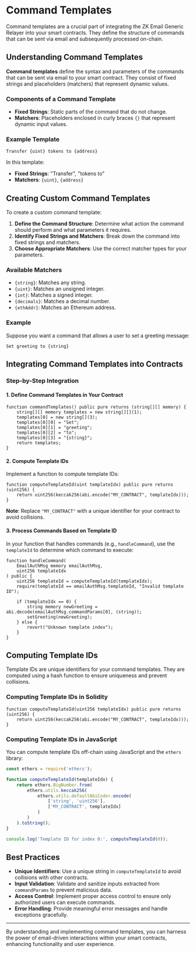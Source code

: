 
# Command Templates

Command templates are a crucial part of integrating the ZK Email Generic Relayer into your smart contracts. They define the structure of commands that can be sent via email and subsequently processed on-chain.

## Understanding Command Templates

**Command templates** define the syntax and parameters of the commands that can be sent via email to your smart contract. They consist of fixed strings and placeholders (matchers) that represent dynamic values.

### Components of a Command Template

- **Fixed Strings**: Static parts of the command that do not change.
- **Matchers**: Placeholders enclosed in curly braces `{}` that represent dynamic input values.

### Example Template

```plaintext
Transfer {uint} tokens to {address}
```

In this template:

- **Fixed Strings**: "Transfer", "tokens to"
- **Matchers**: `{uint}`, `{address}`

## Creating Custom Command Templates

To create a custom command template:

1. **Define the Command Structure**: Determine what action the command should perform and what parameters it requires.
2. **Identify Fixed Strings and Matchers**: Break down the command into fixed strings and matchers.
3. **Choose Appropriate Matchers**: Use the correct matcher types for your parameters.

### Available Matchers

- `{string}`: Matches any string.
- `{uint}`: Matches an unsigned integer.
- `{int}`: Matches a signed integer.
- `{decimals}`: Matches a decimal number.
- `{ethAddr}`: Matches an Ethereum address.

### Example

Suppose you want a command that allows a user to set a greeting message:

```plaintext
Set greeting to {string}
```

## Integrating Command Templates into Contracts

### Step-by-Step Integration

#### 1. Define Command Templates in Your Contract

```solidity
function commandTemplates() public pure returns (string[][] memory) {
    string[][] memory templates = new string[][](1);
    templates[0] = new string[](3);
    templates[0][0] = "Set";
    templates[0][1] = "greeting";
    templates[0][2] = "to";
    templates[0][3] = "{string}";
    return templates;
}
```

#### 2. Compute Template IDs

Implement a function to compute template IDs:

```solidity
function computeTemplateId(uint templateIdx) public pure returns (uint256) {
    return uint256(keccak256(abi.encode("MY_CONTRACT", templateIdx)));
}
```

**Note**: Replace `"MY_CONTRACT"` with a unique identifier for your contract to avoid collisions.

#### 3. Process Commands Based on Template ID

In your function that handles commands (e.g., `handleCommand`), use the `templateId` to determine which command to execute:

```solidity
function handleCommand(
    EmailAuthMsg memory emailAuthMsg,
    uint256 templateIdx
) public {
    uint256 templateId = computeTemplateId(templateIdx);
    require(templateId == emailAuthMsg.templateId, "Invalid template ID");

    if (templateIdx == 0) {
        string memory newGreeting = abi.decode(emailAuthMsg.commandParams[0], (string));
        setGreeting(newGreeting);
    } else {
        revert("Unknown template index");
    }
}
```

## Computing Template IDs

Template IDs are unique identifiers for your command templates. They are computed using a hash function to ensure uniqueness and prevent collisions.

### Computing Template IDs in Solidity

```solidity
function computeTemplateId(uint256 templateIdx) public pure returns (uint256) {
    return uint256(keccak256(abi.encode("MY_CONTRACT", templateIdx)));
}
```

### Computing Template IDs in JavaScript

You can compute template IDs off-chain using JavaScript and the `ethers` library:

```javascript
const ethers = require('ethers');

function computeTemplateId(templateIdx) {
    return ethers.BigNumber.from(
        ethers.utils.keccak256(
            ethers.utils.defaultAbiCoder.encode(
                ['string', 'uint256'],
                ['MY_CONTRACT', templateIdx]
            )
        )
    ).toString();
}

console.log('Template ID for index 0:', computeTemplateId(0));
```

## Best Practices

- **Unique Identifiers**: Use a unique string in `computeTemplateId` to avoid collisions with other contracts.
- **Input Validation**: Validate and sanitize inputs extracted from `commandParams` to prevent malicious data.
- **Access Control**: Implement proper access control to ensure only authorized users can execute commands.
- **Error Handling**: Provide meaningful error messages and handle exceptions gracefully.

---

By understanding and implementing command templates, you can harness the power of email-driven interactions within your smart contracts, enhancing functionality and user experience.